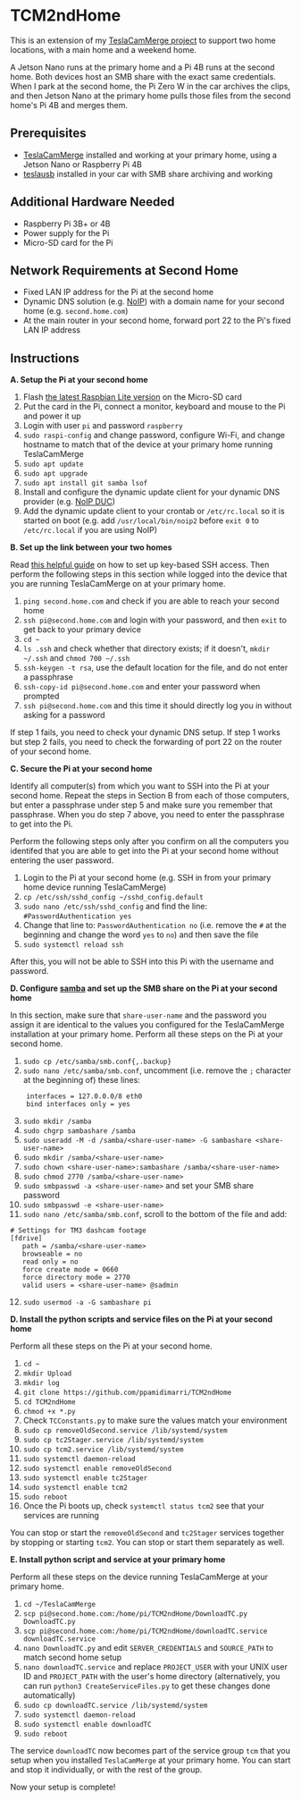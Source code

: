 # TCM2ndHome

This is an extension of my [TeslaCamMerge project](https://github.com/ppamidimarri/TeslaCamMerge) to support two home locations, with a main home and a weekend home. 

A Jetson Nano runs at the primary home and a Pi 4B runs at the second home. Both devices host an SMB share with the exact same credentials. When I park at the second home, the Pi Zero W in the car archives the clips, and then Jetson Nano at the primary home pulls those files from the second home's Pi 4B and merges them.

## Prerequisites

* [TeslaCamMerge](https://github.com/ppamidimarri/TeslaCamMerge) installed and working at your primary home, using a Jetson Nano or Raspberry Pi 4B
* [teslausb](https://github.com/marcone/teslausb) installed in your car with SMB share archiving and working

## Additional Hardware Needed

* Raspberry Pi 3B+ or 4B
* Power supply for the Pi
* Micro-SD card for the Pi

## Network Requirements at Second Home

* Fixed LAN IP address for the Pi at the second home
* Dynamic DNS solution (e.g. [NoIP](https://www.noip.com/)) with a domain name for your second home (e.g. `second.home.com`)
* At the main router in your second home, forward port 22 to the Pi's fixed LAN IP address

## Instructions

**A. Setup the Pi at your second home**
1. Flash [the latest Raspbian Lite version](https://downloads.raspberrypi.org/raspbian_lite_latest) on the Micro-SD card
2. Put the card in the Pi, connect a monitor, keyboard and mouse to the Pi and power it up
3. Login with user `pi` and password `raspberry`
4. `sudo raspi-config` and change password, configure Wi-Fi, and change hostname to match that of the device at your primary home running TeslaCamMerge
5. `sudo apt update`
6. `sudo apt upgrade`
7. `sudo apt install git samba lsof`
8. Install and configure the dynamic update client for your dynamic DNS provider (e.g. [NoIP DUC](https://www.noip.com/support/knowledgebase/installing-the-linux-dynamic-update-client/))
9. Add the dynamic update client to your crontab or `/etc/rc.local` so it is started on boot (e.g. add `/usr/local/bin/noip2` before `exit 0` to `/etc/rc.local` if you are using NoIP)

**B. Set up the link between your two homes**

Read [this helpful guide](https://help.ubuntu.com/community/SSH/OpenSSH/Keys) on how to set up key-based SSH access. Then perform the following steps in this section while logged into the device that you are running TeslaCamMerge on at your primary home. 

1. `ping second.home.com` and check if you are able to reach your second home
2. `ssh pi@second.home.com` and login with your password, and then `exit` to get back to your primary device
3. `cd ~`
4. `ls .ssh` and check whether that directory exists; if it doesn't, `mkdir ~/.ssh` and `chmod 700 ~/.ssh`
5. `ssh-keygen -t rsa`, use the default location for the file, and do not enter a passphrase
6. `ssh-copy-id pi@second.home.com` and enter your password when prompted 
7. `ssh pi@second.home.com` and this time it should directly log you in without asking for a password

If step 1 fails, you need to check your dynamic DNS setup. If step 1 works but step 2 fails, you need to check the forwarding of port 22 on the router of your second home. 

**C. Secure the Pi at your second home**

Identify all computer(s) from which you want to SSH into the Pi at your second home. Repeat the steps in Section B from each of those computers, but enter a passphrase under step 5 and make sure you remember that passphrase. When you do step 7 above, you need to enter the passphrase to get into the Pi. 

Perform the following steps only after you confirm on all the computers you identifed that you are able to get into the Pi at your second home without entering the user password. 

1. Login to the Pi at your second home (e.g. SSH in from your primary home device running TeslaCamMerge)
2. `cp /etc/ssh/sshd_config ~/sshd_config.default`
3. `sudo nano /etc/ssh/sshd_config` and find the line: `#PasswordAuthentication yes`
4. Change that line to: `PasswordAuthentication no` (i.e. remove the `#` at the beginning and change the word `yes` to `no`) and then save the file 
5. `sudo systemctl reload ssh`

After this, you will not be able to SSH into this Pi with the username and password. 

**D. Configure [samba](https://www.samba.org/) and set up the SMB share on the Pi at your second home**

In this section, make sure that `share-user-name` and the password you assign it are identical to the values you configured for the TeslaCamMerge installation at your primary home. Perform all these steps on the Pi at your second home.

1. `sudo cp /etc/samba/smb.conf{,.backup}`
2. `sudo nano /etc/samba/smb.conf`, uncomment (i.e. remove the `;` character at the beginning of) these lines:
```
	interfaces = 127.0.0.0/8 eth0
	bind interfaces only = yes
```
3. `sudo mkdir /samba`
4. `sudo chgrp sambashare /samba`
5. `sudo useradd -M -d /samba/<share-user-name> -G sambashare <share-user-name>`
6. `sudo mkdir /samba/<share-user-name>`
7. `sudo chown <share-user-name>:sambashare /samba/<share-user-name>`
8. `sudo chmod 2770 /samba/<share-user-name>`
9. `sudo smbpasswd -a <share-user-name>` and set your SMB share password
10. `sudo smbpasswd -e <share-user-name>`
11. `sudo nano /etc/samba/smb.conf`, scroll to the bottom of the file and add:
```
# Settings for TM3 dashcam footage
[fdrive]
   path = /samba/<share-user-name>
   browseable = no
   read only = no
   force create mode = 0660
   force directory mode = 2770
   valid users = <share-user-name> @sadmin
```
12. `sudo usermod -a -G sambashare pi`

**D. Install the python scripts and service files on the Pi at your second home**

Perform all these steps on the Pi at your second home.

1. `cd ~`
2. `mkdir Upload`
3. `mkdir log`
4. `git clone https://github.com/ppamidimarri/TCM2ndHome`
5. `cd TCM2ndHome`
6. `chmod +x *.py`
7. Check `TCConstants.py` to make sure the values match your environment
8. `sudo cp removeOldSecond.service /lib/systemd/system`
9. `sudo cp tc2Stager.service /lib/systemd/system`
10. `sudo cp tcm2.service /lib/systemd/system`
11. `sudo systemctl daemon-reload`
12. `sudo systemctl enable removeOldSecond`
13. `sudo systemctl enable tc2Stager`
14. `sudo systemctl enable tcm2`
15. `sudo reboot`
16. Once the Pi boots up, check `systemctl status tcm2` see that your services are running

You can stop or start the `removeOldSecond` and `tc2Stager` services together by stopping or starting `tcm2`. You can stop or start them separately as well.

**E. Install python script and service at your primary home**

Perform all these steps on the device running TeslaCamMerge at your primary home.

1. `cd ~/TeslaCamMerge`
2. `scp pi@second.home.com:/home/pi/TCM2ndHome/DownloadTC.py DownloadTC.py`
3. `scp pi@second.home.com:/home/pi/TCM2ndHome/downloadTC.service downloadTC.service`
4. `nano DownloadTC.py` and edit `SERVER_CREDENTIALS` and `SOURCE_PATH` to match second home setup
5. `nano downloadTC.service` and replace `PROJECT_USER` with your UNIX user ID and `PROJECT_PATH` with the user's home directory (alternatively, you can run `python3 CreateServiceFiles.py` to get these changes done automatically)
6. `sudo cp downloadTC.service /lib/systemd/system`
7. `sudo systemctl daemon-reload`
8. `sudo systemctl enable downloadTC`
9. `sudo reboot`

The service `downloadTC` now becomes part of the service group `tcm` that you setup when you installed `TeslaCamMerge` at your primary home. You can start and stop it individually, or with the rest of the group. 

Now your setup is complete! 
